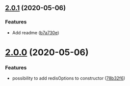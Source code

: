 ## [2.0.1](https://github.com/RedPillGroup/quidol-redis-cache/compare/v2.0.0...v2.0.1) (2020-05-06)


### Features

* Add readme ([b7a730e](https://github.com/RedPillGroup/quidol-redis-cache/commit/b7a730ed5ac4a25f54e732e595f14f087f6760cf))



# [2.0.0](https://github.com/RedPillGroup/quidol-redis-cache/compare/78b32f66ad31da8f1d8036728d6eed00014c5e53...v2.0.0) (2020-05-06)


### Features

* possibility to add redisOptions to constructor ([78b32f6](https://github.com/RedPillGroup/quidol-redis-cache/commit/78b32f66ad31da8f1d8036728d6eed00014c5e53))




